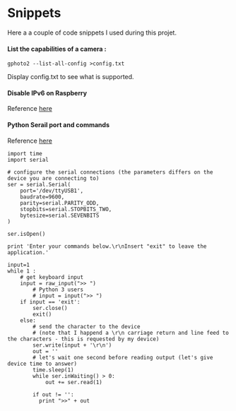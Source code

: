 # Snippets

Here a a couple of code snippets I used during this projet.

#### List the capabilities of a camera : 
`gphoto2 --list-all-config >config.txt`

Display config.txt to see what is supported.

#### Disable IPv6 on Raspberry 
Reference [here](https://askubuntu.com/a/309463/217297)

#### Python Serail port and commands
Reference [here](https://stackoverflow.com/questions/676172/full-examples-of-using-pyserial-package)
```
import time
import serial

# configure the serial connections (the parameters differs on the device you are connecting to)
ser = serial.Serial(
    port='/dev/ttyUSB1',
    baudrate=9600,
    parity=serial.PARITY_ODD,
    stopbits=serial.STOPBITS_TWO,
    bytesize=serial.SEVENBITS
)

ser.isOpen()

print 'Enter your commands below.\r\nInsert "exit" to leave the application.'

input=1
while 1 :
    # get keyboard input
    input = raw_input(">> ")
        # Python 3 users
        # input = input(">> ")
    if input == 'exit':
        ser.close()
        exit()
    else:
        # send the character to the device
        # (note that I happend a \r\n carriage return and line feed to the characters - this is requested by my device)
        ser.write(input + '\r\n')
        out = ''
        # let's wait one second before reading output (let's give device time to answer)
        time.sleep(1)
        while ser.inWaiting() > 0:
            out += ser.read(1)

        if out != '':
          print ">>" + out
```
